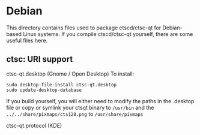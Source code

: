 
Debian
====================
This directory contains files used to package ctscd/ctsc-qt
for Debian-based Linux systems. If you compile ctscd/ctsc-qt yourself, there are some useful files here.

## ctsc: URI support ##


ctsc-qt.desktop  (Gnome / Open Desktop)
To install:

	sudo desktop-file-install ctsc-qt.desktop
	sudo update-desktop-database

If you build yourself, you will either need to modify the paths in
the .desktop file or copy or symlink your ctsqt binary to `/usr/bin`
and the `../../share/pixmaps/cts128.png` to `/usr/share/pixmaps`

ctsc-qt.protocol (KDE)

